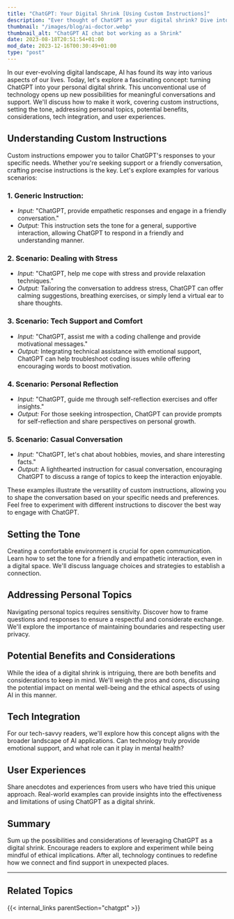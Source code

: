 ```yaml
---
title: "ChatGPT: Your Digital Shrink [Using Custom Instructions]"
description: "Ever thought of ChatGPT as your digital shrink? Dive into my blog to explore real-life examples. Try it out for free! Let's make your conversation unique and personal."
thumbnail: "/images/blog/ai-doctor.webp"
thumbnail_alt: "ChatGPT AI chat bot working as a Shrink"
date: 2023-08-18T20:51:54+01:00
mod_date: 2023-12-16T00:30:49+01:00
type: "post"
---
```

In our ever-evolving digital landscape, AI has found its way into various aspects of our lives. Today, let's explore a fascinating concept: turning ChatGPT into your personal digital shrink. This unconventional use of technology opens up new possibilities for meaningful conversations and support. We'll discuss how to make it work, covering custom instructions, setting the tone, addressing personal topics, potential benefits, considerations, tech integration, and user experiences.

## Understanding Custom Instructions

Custom instructions empower you to tailor ChatGPT's responses to your specific needs. Whether you're seeking support or a friendly conversation, crafting precise instructions is the key. Let's explore examples for various scenarios:

### 1. **Generic Instruction:**
   - *Input:* "ChatGPT, provide empathetic responses and engage in a friendly conversation."
   - *Output:* This instruction sets the tone for a general, supportive interaction, allowing ChatGPT to respond in a friendly and understanding manner.

### 2. **Scenario: Dealing with Stress**
   - *Input:* "ChatGPT, help me cope with stress and provide relaxation techniques."
   - *Output:* Tailoring the conversation to address stress, ChatGPT can offer calming suggestions, breathing exercises, or simply lend a virtual ear to share thoughts.

### 3. **Scenario: Tech Support and Comfort**
   - *Input:* "ChatGPT, assist me with a coding challenge and provide motivational messages."
   - *Output:* Integrating technical assistance with emotional support, ChatGPT can help troubleshoot coding issues while offering encouraging words to boost motivation.

### 4. **Scenario: Personal Reflection**
   - *Input:* "ChatGPT, guide me through self-reflection exercises and offer insights."
   - *Output:* For those seeking introspection, ChatGPT can provide prompts for self-reflection and share perspectives on personal growth.

### 5. **Scenario: Casual Conversation**
   - *Input:* "ChatGPT, let's chat about hobbies, movies, and share interesting facts."
   - *Output:* A lighthearted instruction for casual conversation, encouraging ChatGPT to discuss a range of topics to keep the interaction enjoyable.

These examples illustrate the versatility of custom instructions, allowing you to shape the conversation based on your specific needs and preferences. Feel free to experiment with different instructions to discover the best way to engage with ChatGPT.

## Setting the Tone

Creating a comfortable environment is crucial for open communication. Learn how to set the tone for a friendly and empathetic interaction, even in a digital space. We'll discuss language choices and strategies to establish a connection.

## Addressing Personal Topics

Navigating personal topics requires sensitivity. Discover how to frame questions and responses to ensure a respectful and considerate exchange. We'll explore the importance of maintaining boundaries and respecting user privacy.

## Potential Benefits and Considerations

While the idea of a digital shrink is intriguing, there are both benefits and considerations to keep in mind. We'll weigh the pros and cons, discussing the potential impact on mental well-being and the ethical aspects of using AI in this manner.

## Tech Integration

For our tech-savvy readers, we'll explore how this concept aligns with the broader landscape of AI applications. Can technology truly provide emotional support, and what role can it play in mental health?

## User Experiences

Share anecdotes and experiences from users who have tried this unique approach. Real-world examples can provide insights into the effectiveness and limitations of using ChatGPT as a digital shrink.

## Summary

Sum up the possibilities and considerations of leveraging ChatGPT as a digital shrink. Encourage readers to explore and experiment while being mindful of ethical implications. After all, technology continues to redefine how we connect and find support in unexpected places.


***
## Related Topics

{{< internal_links parentSection="chatgpt" >}}
